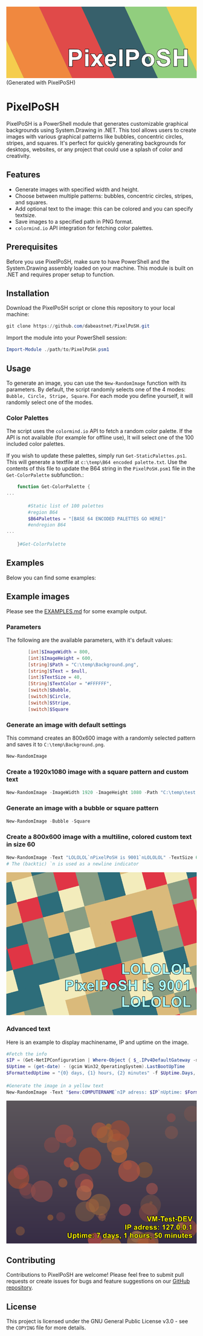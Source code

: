 ![Header](./images/Header.png)
(Generated with PixelPoSH)

# PixelPoSH

PixelPoSH is a PowerShell module that generates customizable graphical backgrounds using System.Drawing in .NET. This tool allows users to create images with various graphical patterns like bubbles, concentric circles, stripes, and squares. It's perfect for quickly generating backgrounds for desktops, websites, or any project that could use a splash of color and creativity.

## Features

- Generate images with specified width and height.
- Choose between multiple patterns: bubbles, concentric circles, stripes, and squares.
- Add optional text to the image: this can be colored and you can specify textsize.
- Save images to a specified path in PNG format.
- `colormind.io` API integration for fetching color palettes.

## Prerequisites

Before you use PixelPoSH, make sure to have PowerShell and the System.Drawing assembly loaded on your machine. This module is built on .NET and requires proper setup to function.

## Installation

Download the PixelPoSH script or clone this repository to your local machine:

```powershell
git clone https://github.com/dabeastnet/PixelPoSH.git
```

Import the module into your PowerShell session:

```powershell
Import-Module ./path/to/PixelPoSH.psm1
```

## Usage

To generate an image, you can use the `New-RandomImage` function with its parameters. By default, the script randomly selects one of the 4 modes: `Bubble, Circle, Stripe, Square`. For each mode you define yourself, it will randomly select one of the modes.

### Color Palettes

The script uses the `colormind.io` API to fetch a random color palette. If the API is not available (for example for offline use), It will select one of the 100 included color palettes.

If you wish to update these palettes, simply run `Get-StaticPalettes.ps1`. This will generate a textfile at `c:\temp\B64 encoded palette.txt`. Use the contents of this file to update the B64 string in the `PixelPoSH.psm1` file in the `Get-ColorPalette` subfunction.:

```powershell
    function Get-ColorPalette {
...
    
        #Static list of 100 palettes
        #region B64
        $B64Palettes = "[BASE 64 ENCODED PALETTES GO HERE]" 
        #endregion B64
...
    
    }#Get-ColorPalette

```


## Examples

Below you can find some examples:

## Example images
Please see the [EXAMPLES.md](./EXAMPLES.md) for some example output.

### Parameters
The following are the available parameters, with it's default values:
```powershell
        [int]$ImageWidth = 800,
        [int]$ImageHeight = 600,
        [string]$Path = "C:\temp\Background.png",
        [string]$Text = $null,
        [int]$TextSize = 40,                     
        [String]$TextColor = "#FFFFFF",  
        [switch]$Bubble,
        [switch]$Circle,
        [switch]$Stripe,
        [switch]$Square
```

### Generate an image with default settings

This command creates an 800x600 image with a randomly selected pattern and saves it to `C:\temp\Background.png`.

```powershell
New-RandomImage
```

### Create a 1920x1080 image with a square pattern and custom text

```powershell
New-RandomImage -ImageWidth 1920 -ImageHeight 1080 -Path "C:\temp\test.png" -Text "Sample Text" -Square
```

### Generate an image with a bubble or square pattern

```powershell
New-RandomImage -Bubble -Square
```

### Create a 800x600 image with a multiline, colored custom text in size 60
```powershell
New-RandomImage -Text "LOLOLOL`nPixelPoSH is 9001`nLOLOLOL" -TextSize 60 -TextColor "#AAFFFF"
# The (backtic) `n is used as a newline indicator
```
![Multiline text](./images/Multiline.png)

### Advanced text
Here is an example to display machinename, IP and uptime on the image.
```powershell
#Fetch the info
$IP = (Get-NetIPConfiguration | Where-Object { $_.IPv4DefaultGateway -ne $null -and $_.NetAdapter.Status -eq 'Up' }).IPv4Address.IPAddress
$Uptime = (get-date) - (gcim Win32_OperatingSystem).LastBootUpTime
$FormattedUptime = "{0} days, {1} hours, {2} minutes" -f $Uptime.Days, $Uptime.Hours, $Uptime.Minutes, $Uptime.Seconds

#Generate the image in a yellow text
New-RandomImage -Text "$env:COMPUTERNAME`nIP adress: $IP`nUptime: $FormattedUptime" -TextSize 30 -TextColor "#FFF500"
```
![Multiline text](./images/Advanced.png)


## Contributing

Contributions to PixelPoSH are welcome! Please feel free to submit pull requests or create issues for bugs and feature suggestions on our [GitHub repository](https://github.com/dabeastnet).


## License

This project is licensed under the GNU General Public License v3.0 - see the `COPYING` file for more details.